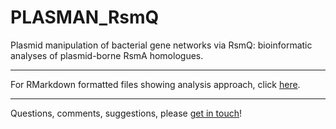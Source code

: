 # PLASMAN_RsmQ
Plasmid manipulation of bacterial gene networks via RsmQ: bioinformatic analyses of plasmid-borne RsmA homologues.

---

For RMarkdown formatted files showing analysis approach, click [here](./docs/PLASMAN_index.md).

---

Questions, comments, suggestions, please [get in touch](mailto:j.p.j.hall@liverpool.ac.uk)!
